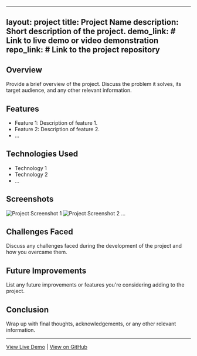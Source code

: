 
---
layout: project
title: Project Name
description: Short description of the project.
demo_link: # Link to live demo or video demonstration
repo_link: # Link to the project repository
---

## Overview

Provide a brief overview of the project. Discuss the problem it solves, its target audience, and any other relevant information.

## Features

- Feature 1: Description of feature 1.
- Feature 2: Description of feature 2.
- ...

## Technologies Used

- Technology 1
- Technology 2
- ...

## Screenshots

![Project Screenshot 1](path_to_screenshot1.png)
![Project Screenshot 2](path_to_screenshot2.png)
...

## Challenges Faced

Discuss any challenges faced during the development of the project and how you overcame them.

## Future Improvements

List any future improvements or features you're considering adding to the project.

## Conclusion

Wrap up with final thoughts, acknowledgements, or any other relevant information.

---

[View Live Demo](#) | [View on GitHub](#)
